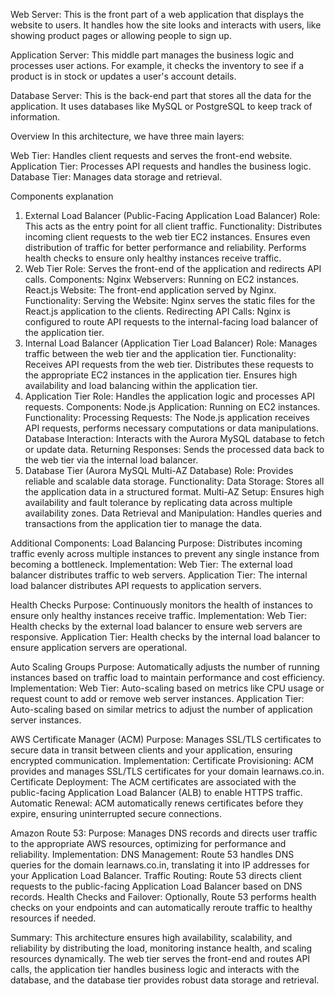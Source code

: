 Web Server: This is the front part of a web application that displays the website to users. 
It handles how the site looks and interacts with users, like showing product pages or allowing people to sign up.

Application Server: This middle part manages the business logic and processes user actions. 
For example, it checks the inventory to see if a product is in stock or updates a user's account details.

Database Server: This is the back-end part that stores all the data for the application. 
It uses databases like MySQL or PostgreSQL to keep track of information.

Overview
In this architecture, we have three main layers:

Web Tier: Handles client requests and serves the front-end website.
Application Tier: Processes API requests and handles the business logic.
Database Tier: Manages data storage and retrieval.

Components explanation
1. External Load Balancer (Public-Facing Application Load Balancer)
Role: This acts as the entry point for all client traffic.
Functionality:
Distributes incoming client requests to the web tier EC2 instances.
Ensures even distribution of traffic for better performance and reliability.
Performs health checks to ensure only healthy instances receive traffic.
2. Web Tier
Role: Serves the front-end of the application and redirects API calls.
Components:
Nginx Webservers: Running on EC2 instances.
React.js Website: The front-end application served by Nginx.
Functionality:
Serving the Website: Nginx serves the static files for the React.js application to the clients.
Redirecting API Calls: Nginx is configured to route API requests to the internal-facing load balancer of the application tier.
3. Internal Load Balancer (Application Tier Load Balancer)
Role: Manages traffic between the web tier and the application tier.
Functionality:
Receives API requests from the web tier.
Distributes these requests to the appropriate EC2 instances in the application tier.
Ensures high availability and load balancing within the application tier.
4. Application Tier
Role: Handles the application logic and processes API requests.
Components:
Node.js Application: Running on EC2 instances.
Functionality:
Processing Requests: The Node.js application receives API requests, performs necessary computations or data manipulations.
Database Interaction: Interacts with the Aurora MySQL database to fetch or update data.
Returning Responses: Sends the processed data back to the web tier via the internal load balancer.
5. Database Tier (Aurora MySQL Multi-AZ Database)
Role: Provides reliable and scalable data storage.
Functionality:
Data Storage: Stores all the application data in a structured format.
Multi-AZ Setup: Ensures high availability and fault tolerance by replicating data across multiple availability zones.
Data Retrieval and Manipulation: Handles queries and transactions from the application tier to manage the data.

Additional Components:
Load Balancing
Purpose: Distributes incoming traffic evenly across multiple instances to prevent any single instance from becoming a bottleneck.
Implementation:
Web Tier: The external load balancer distributes traffic to web servers.
Application Tier: The internal load balancer distributes API requests to application servers.

Health Checks
Purpose: Continuously monitors the health of instances to ensure only healthy instances receive traffic.
Implementation:
Web Tier: Health checks by the external load balancer to ensure web servers are responsive.
Application Tier: Health checks by the internal load balancer to ensure application servers are operational.

Auto Scaling Groups
Purpose: Automatically adjusts the number of running instances based on traffic load to maintain performance and cost efficiency.
Implementation:
Web Tier: Auto-scaling based on metrics like CPU usage or request count to add or remove web server instances.
Application Tier: Auto-scaling based on similar metrics to adjust the number of application server instances.

AWS Certificate Manager (ACM)
Purpose: Manages SSL/TLS certificates to secure data in transit between clients and your application, ensuring encrypted communication.
Implementation:
Certificate Provisioning: ACM provides and manages SSL/TLS certificates for your domain learnaws.co.in.
Certificate Deployment: The ACM certificates are associated with the public-facing Application Load Balancer (ALB) to enable HTTPS traffic.
Automatic Renewal: ACM automatically renews certificates before they expire, ensuring uninterrupted secure connections.


Amazon Route 53:
Purpose: Manages DNS records and directs user traffic to the appropriate AWS resources, optimizing for performance and reliability.
Implementation:
DNS Management: Route 53 handles DNS queries for the domain learnaws.co.in, translating it into IP addresses for your Application Load Balancer.
Traffic Routing: Route 53 directs client requests to the public-facing Application Load Balancer based on DNS records.
Health Checks and Failover: Optionally, Route 53 performs health checks on your endpoints and can automatically reroute traffic to healthy resources if needed.

Summary:
This architecture ensures high availability, scalability, and reliability by distributing the load, monitoring instance health, and scaling resources dynamically. The web tier serves the front-end and routes API calls, the application tier handles business logic and interacts with the database, and the database tier provides robust data storage and retrieval.
